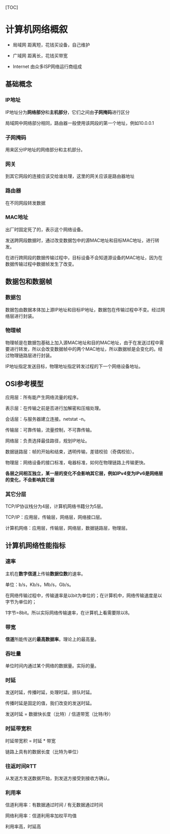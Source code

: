 [TOC]



# 计算机网络概叙

- 局域网  距离短，花钱买设备，自己维护

- 广域网  距离长，花钱买带宽
- Internet   由众多ISP网络运行商组成

## 基础概念

### IP地址

 IP地址分为**网络部分**和**主机部分**，它们之间由**子网掩码**进行区分

局域网中网络部分相同，路由器一般使用该网段的第一个地址，例如10.0.0.1



### 子网掩码

用来区分IP地址的网络部分和主机部分。



### 网关

到其它网段的连接应该交给谁处理，这里的网关应该是路由器地址



### 路由器

在不同网段转发数据



### MAC地址

出厂时固定死了的，表示这个网络设备。

发送跨网段数据时，通过改变数据包中的源MAC地址和目标MAC地址，进行转发。

在进行跨网段的数据传输过程中，目标设备不会知道源设备的MAC地址，因为在数据传输过程中数据帧发生了改变。



## 数据包和数据帧

### 数据包 

数据包由数据本体加上源IP地址和目标IP地址，数据包在传输过程中不变。经过网络层进行封装。

### 物理帧

物理帧是在数据包基础上加入源MAC地址和目的MAC地址，由于在发送过程中需要进行转发，所以会改变数据帧中的两个MAC地址，所以数据帧是会变化的。经过物理链路层进行封装。



IP地址指定发送目标，物理地址指定转发过程的下一个网络设备地址。



## OSI参考模型

应用层：所有能产生网络流量的程序。

表示层：在传输之前是否进行加解密和压缩处理。

会话层：与服务器建立连接。netstat -n。

传输层：可靠传输，流量控制，不可靠传输。

网络层：负责选择最佳路径，规划IP地址。

数据链路层：帧的开始和结束，透明传输，差错校验（奇偶校验）。

物理层：网络设备的接口标准，电器标准，如何在物理链路上传输更快。



**各层之间相互独立，某一层的变化不会影响其它层，例如IPv4变为IPv6是网络层的变化，不会影响其它层**



### 其它分层

TCP/IP协议栈分为4层，计算机网络书籍分为5层。

TCP/IP：应用层，传输层，网络层，网络接口层。

计算机网络：应用层，传输层，网络层，数据链路层，物理层。



## 计算机网络性能指标

### 速率

主机在**数字信道**上传输**数据位数**的速率。

单位：b/s，Kb/s，Mb/s，Gb/s。



在网络传输过程中，传输速率是以bit为单位的；在计算机中，网络传输速度是以字节为单位的；

1字节=8bit。所以实际网络传输速率，在计算机上看需要除以8。



### 带宽

**信道**所能传送的**最高数据率**。理论上的最高量。



### 吞吐量

单位时间内通过某个网络的数据量。实际的量。



### 时延

发送时延，传播时延，处理时延，排队时延。

传播时延是固定的值，我们改变的发送时延。

发送时延 = 数据快长度（比特）/ 信道带宽（比特/秒）



### 时延带宽积

时延带宽积 = 时延 * 带宽

链路上具有的数据长度（比特为单位）



### 往返时间RTT

从发送方发送数据开始，到发送方接受到接收方确认。



### 利用率

信道利用率：有数据通过时间 / 有无数据通过时间

网络利用率：信道利用率加权平均值



利用率高，时延高